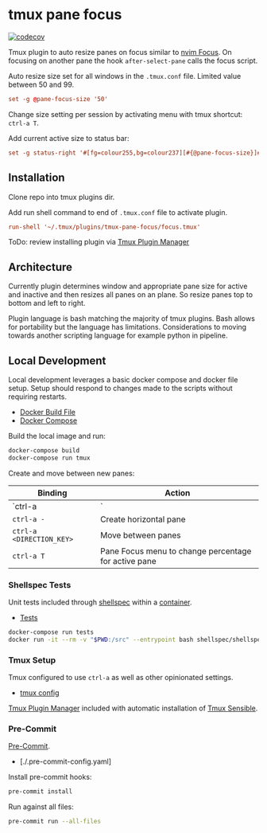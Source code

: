 # tmux pane focus

[![codecov](https://codecov.io/gh/graemedavidson/tmux-pane-focus/branch/main/graph/badge.svg?token=2ULOAGT6BT)](https://codecov.io/gh/graemedavidson/tmux-pane-focus)

Tmux plugin to auto resize panes on focus similar to [nvim Focus](https://github.com/beauwilliams/focus.nvim). On focusing
on another pane the hook `after-select-pane` calls the focus script.

Auto resize size set for all windows in the `.tmux.conf` file. Limited value between 50 and 99.

```conf
set -g @pane-focus-size '50'
```

Change size setting per session by activating menu with tmux shortcut: `ctrl-a T`.

Add current active size to status bar:

```conf
set -g status-right '#[fg=colour255,bg=colour237][#{@pane-focus-size}]#[fg=default,bg=default]'
```

## Installation

Clone repo into tmux plugins dir.

Add run shell command to end of `.tmux.conf` file to activate plugin.

```conf
run-shell '~/.tmux/plugins/tmux-pane-focus/focus.tmux'
```

ToDo: review installing plugin via [Tmux Plugin Manager](https://github.com/tmux-plugins/tpm)

## Architecture

Currently plugin determines window and appropriate pane size for active and inactive and then resizes all panes on an plane.
So resize panes top to bottom and left to right.

Plugin language is bash matching the majority of tmux plugins. Bash allows for portability but the language has limitations.
Considerations to moving towards another scripting language for example python in pipeline.

## Local Development

Local development leverages a basic docker compose and docker file setup. Setup should respond to changes made to the scripts
without requiring restarts.

- [Docker Build File](./Dockerfile)
- [Docker Compose](./docker-compose.yml)

Build the local image and run:

```bash
docker-compose build
docker-compose run tmux
```

Create and move between new panes:

| Binding                   | Action
| ---                       | ---
| `ctrl-a |`                | Create vertical pane
| `ctrl-a -`                | Create horizontal pane
| `ctrl-a <DIRECTION_KEY>`  | Move between panes
| `ctrl-a T`                | Pane Focus menu to change percentage for active pane

### Shellspec Tests

Unit tests included through [shellspec](https://shellspec.info/) within a [container](https://hub.docker.com/r/shellspec/shellspec-debian/tags).

- [Tests](./spec/)

```bash
docker-compose run tests
docker run -it --rm -v "$PWD:/src" --entrypoint bash shellspec/shellspec-debian:0.28.1
```

### Tmux Setup

Tmux configured to use `ctrl-a` as well as other opinionated settings.

- [tmux config](./.tmux.conf)

[Tmux Plugin Manager](https://github.com/tmux-plugins/tpm) included with automatic installation of
[Tmux Sensible](https://github.com/tmux-plugins/tmux-sensible).

### Pre-Commit

[Pre-Commit](https://pre-commit.com/).

- [./.pre-commit-config.yaml]

Install pre-commit hooks:

```bash
pre-commit install
```

Run against all files:

```bash
pre-commit run --all-files
```
